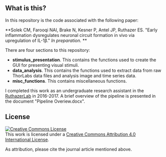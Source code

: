 ## What is this?
In this repository is the code associated with the following paper: 

**Solek CM, Farooqi NAI, Brake N, Kesner P, Antel JP, Ruthazer ES. "Early inflammation dysregulates neuronal circuit formation in vivo via upregulation of IL-1β." *In preparation.* **

There are four sections to this repository:
* **stimulus_presentation**. This contains the functions used to create the GUI for presenting visual stimuli.
* **data_analysis**. This contains the functions used to extract data from raw ThorLabs data files and analysis image and time series data.
* **misc_functions**. This contains miscellaneous functions.

I completed this work as an undergraduate research assistant in the [RuthazerLab](http://ruthazerlab.mcgill.ca/) in 2016-2017. A brief overview of the pipeline is presented in the document "Pipeline Overiew.docx". 

## License
<a rel="license" href="http://creativecommons.org/licenses/by/4.0/"><img alt="Creative Commons License" style="border-width:0" src="https://i.creativecommons.org/l/by/4.0/88x31.png" /></a><br />This work is licensed under a <a rel="license" href="http://creativecommons.org/licenses/by/4.0/">Creative Commons Attribution 4.0 International License</a>.

As attribution, please cite the journal article mentioned above.
